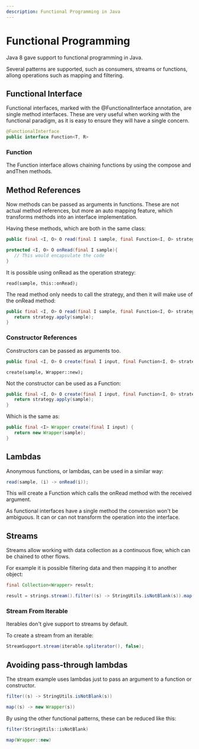 ```yaml
---
description: Functional Programming in Java
---
```


# Functional Programming

Java 8 gave support to functional programming in Java.

Several patterns are supported, such as consumers, streams or functions, allong operations such as mapping and filtering.

## Functional Interface

Functional interfaces, marked with the @FunctionalInterface annotation, are single method interfaces. These are very useful when working with the functional paradigm, as it is easy to ensure they will have a single concern.

```java
@FunctionalInterface
public interface Function<T, R>
```

### Function

The Function interface allows chaining functions by using the compose and andThen methods.

## Method References

Now methods can be passed as arguments in functions. These are not actual method references, but more an auto mapping feature, which transforms methods into an interface implementation.

Having these methods, which are both in the same class:

```java
public final <I, O> O read(final I sample, final Function<I, O> strategy);

protected <I, O> O onRead(final I sample){
   // This would encapsulate the code
}
```

It is possible using onRead as the operation strategy:

```
read(sample, this::onRead);
```

The read method only needs to call the strategy, and then it will make use of the onRead method:

```java
public final <I, O> O read(final I sample, final Function<I, O> strategy) {
   return strategy.apply(sample);
}
```

### Constructor References

Constructors can be passed as arguments too.

```java
public final <I, O> O create(final I input, final Function<I, O> strategy);
```

```
create(sample, Wrapper::new);
```

Not the constructor can be used as a Function:

```java
public final <I, O> O create(final I input, final Function<I, O> strategy) {
   return strategy.apply(sample);
}
```

Which is the same as:

```java
public final <I> Wrapper create(final I input) {
   return new Wrapper(sample);
}
```

## Lambdas

Anonymous functions, or lambdas, can be used in a similar way:

```java
read(sample, (i) -> onRead(i));
```

This will create a Function which calls the onRead method with the received argument.

As functional interfaces have a single method the conversion won't be ambiguous. It can or can not transform the operation into the interface.

## Streams

Streams allow working with data collection as a continuous flow, which can be chained to other flows.

For example it is possible filtering data and then mapping it to another object:

```java
final Collection<Wrapper> result;

result = strings.stream().filter((s) -> StringUtils.isNotBlank(s)).map((s) -> new Wrapper(s)).collect(Collectors.toList());
```

### Stream From Iterable

Iterables don't give support to streams by default.

To create a stream from an iterable:

```java
StreamSupport.stream(iterable.spliterator(), false);
```

## Avoiding pass-through lambdas

The stream example uses lambdas just to pass an argument to a function or constructor.

```java
filter((s) -> StringUtils.isNotBlank(s))
```

```java
map((s) -> new Wrapper(s))
```

By using the other functional patterns, these can be reduced like this:

```java
filter(StringUtils::isNotBlank)
```

```java
map(Wrapper::new)
```



